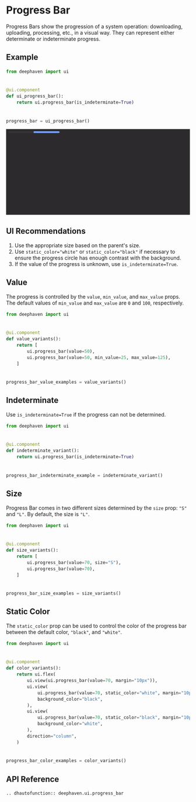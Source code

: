 # Progress Bar

Progress Bars show the progression of a system operation: downloading, uploading, processing, etc., in a visual way. They can represent either determinate or indeterminate progress.

## Example

```python
from deephaven import ui


@ui.component
def ui_progress_bar():
    return ui.progress_bar(is_indeterminate=True)


progress_bar = ui_progress_bar()
```

![Progress Bar Basic Example](../_assets/progress_bar_basic.png)

## UI Recommendations

1. Use the appropriate size based on the parent's size.
2. Use `static_color="white"` or `static_color="black"` if necessary to ensure the progress circle has enough contrast with the background.
3. If the value of the progress is unknown, use `is_indeterminate=True`.

## Value

The progress is controlled by the `value`, `min_value`, and `max_value` props. The default values of `min_value` and `max_value` are `0` and `100`, respectively.

```python
from deephaven import ui


@ui.component
def value_variants():
    return [
        ui.progress_bar(value=50),
        ui.progress_bar(value=50, min_value=25, max_value=125),
    ]


progress_bar_value_examples = value_variants()
```

## Indeterminate

Use `is_indeterminate=True` if the progress can not be determined.

```python
from deephaven import ui


@ui.component
def indeterminate_variant():
    return ui.progress_bar(is_indeterminate=True)


progress_bar_indeterminate_example = indeterminate_variant()
```

## Size

Progress Bar comes in two different sizes determined by the `size` prop: `"S"` and `"L"`. By default, the size is `"L"`.

```python
from deephaven import ui


@ui.component
def size_variants():
    return [
        ui.progress_bar(value=70, size="S"),
        ui.progress_bar(value=70),
    ]


progress_bar_size_examples = size_variants()
```

## Static Color

The `static_color` prop can be used to control the color of the progress bar between the default color, `"black"`, and `"white"`.

```python
from deephaven import ui


@ui.component
def color_variants():
    return ui.flex(
        ui.view(ui.progress_bar(value=70, margin="10px")),
        ui.view(
            ui.progress_bar(value=70, static_color="white", margin="10px"),
            background_color="black",
        ),
        ui.view(
            ui.progress_bar(value=70, static_color="black", margin="10px"),
            background_color="white",
        ),
        direction="column",
    )


progress_bar_color_examples = color_variants()
```

## API Reference

```{eval-rst}
.. dhautofunction:: deephaven.ui.progress_bar
```
